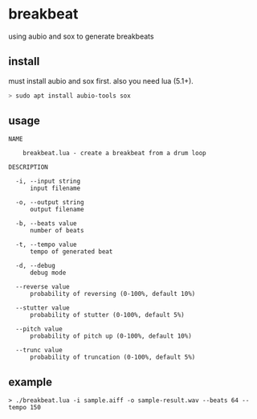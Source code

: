 # breakbeat

using aubio and sox to generate breakbeats


## install

must install aubio and sox first.
also you need lua (5.1+).

```bash
> sudo apt install aubio-tools sox
```

## usage

```
NAME
 
    breakbeat.lua - create a breakbeat from a drum loop  
 
DESCRIPTION
 
  -i, --input string
      input filename
 
  -o, --output string
      output filename
 
  -b, --beats value
      number of beats
 
  -t, --tempo value
      tempo of generated beat
 
  -d, --debug
      debug mode
 
  --reverse value
      probability of reversing (0-100%, default 10%)
 
  --stutter value
      probability of stutter (0-100%, default 5%)
 
  --pitch value
      probability of pitch up (0-100%, default 10%)
 
  --trunc value
      probability of truncation (0-100%, default 5%)
```

## example

```
> ./breakbeat.lua -i sample.aiff -o sample-result.wav --beats 64 --tempo 150
```
